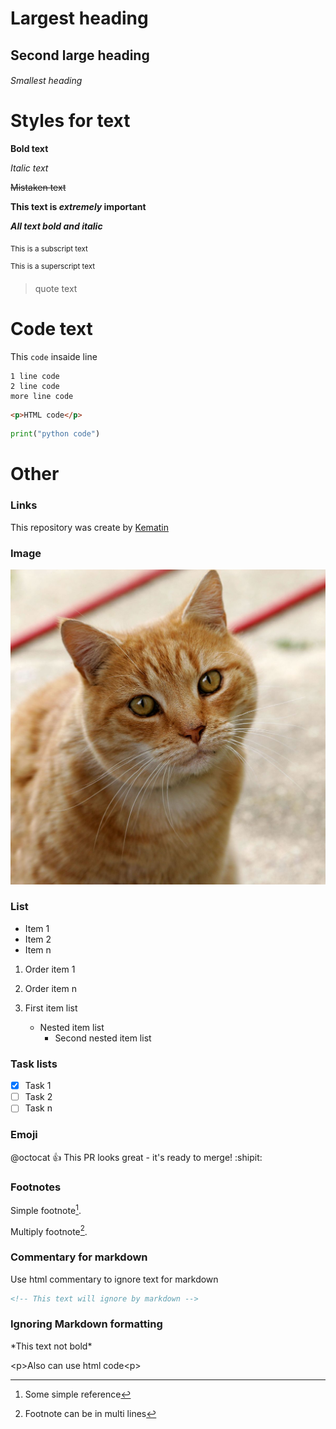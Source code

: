 # Largest heading

## Second large heading

###### Smallest heading

# Styles for text

**Bold text**

*Italic text*

~~Mistaken text~~

**This text is _extremely_ important**

***All text bold and italic***

<sub>This is a subscript text</sub>

<sup>This is a superscript text</sup>

> quote text

# Code text

This `code` insaide line

```
1 line code
2 line code
more line code
```

```html
<p>HTML code</p>
```

```python
print("python code")
```

# Other

### Links

This repository was create by [Kematin](https://github.com/Kematin)

### Image

![This is cute cat](Cat.jpg)

### List

- Item 1
- Item 2
- Item n

1. Order item 1
2. Order item n

1. First item list
    - Nested item list
        - Second nested item list


### Task lists

- [x] Task 1
- [ ] Task 2
- [ ] Task n

### Emoji

@octocat :+1: This PR looks great - it's ready to merge! :shipit:

### Footnotes

Simple footnote[^1].

Multiply footnote[^52].

[^1]:Some simple reference

[^52]:Footnote can be in multi
    lines

### Commentary for markdown

Use html commentary to ignore text for markdown

```html
<!-- This text will ignore by markdown -->
```

### Ignoring Markdown formatting

\*This text not bold\*

\<p\>Also can use html code\<p\>
